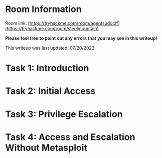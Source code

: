 # Room Information

Room link: [https://tryhackme.com/room/agentsudoctf](https://tryhackme.com/room/steelmountain)

**Please feel free to point out any errors that you may see in this writeup!**

This writeup was last updated: 07/20/2023

# Task 1: Introduction

# Task 2: Initial Access

# Task 3: Privilege Escalation

# Task 4: Access and Escalation Without Metasploit
